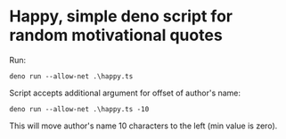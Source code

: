 
# Happy, simple deno script for random motivational quotes

Run:

`deno run --allow-net .\happy.ts`

Script accepts additional argument for offset of author's name:

`deno run --allow-net .\happy.ts -10`

This will move author's name 10 characters to the left (min value is zero).

